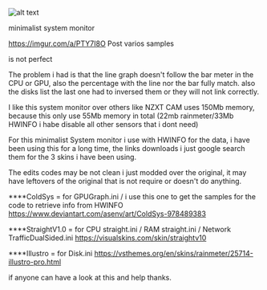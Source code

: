 ![alt text](https://i.imgur.com/HyNYJIT.png)

minimalist system monitor

https://imgur.com/a/PTY7I8O Post varios samples

is not perfect

The problem i had is that the line graph doesn't follow the bar meter in the CPU or GPU, also the percentage with the line nor the bar fully match.
also the disks list the last one had to inversed them or they will not link correctly.

I like this system monitor over others like NZXT CAM uses 150Mb memory, because this only use 55Mb memory in total (22mb rainmeter/33Mb HWINFO i habe disable all other sensors that i dont need)

For this minimalist System monitor i use with HWINFO for the data, i have been using this for a long time, the links downloads i just google search them for the 3 skins i have been using.

The edits codes may be not clean i just modded over the original, it may have leftovers of the original that is not require or doesn't do anything.

****ColdSys = for GPUGraph.ini / i use this one to get the samples for the code to retrieve info from HWINFO
https://www.deviantart.com/asenv/art/ColdSys-978489383

****StraightV1.0 = for CPU straight.ini / RAM straight.ini / Network TrafficDualSided.ini
https://visualskins.com/skin/straightv10

****Illustro = for Disk.ini
https://vsthemes.org/en/skins/rainmeter/25714-illustro-pro.html

if anyone can have a look at this and help thanks.

